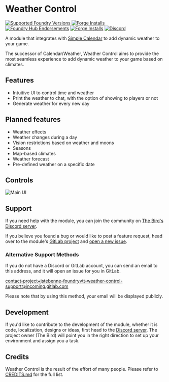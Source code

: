 # Weather Control

[![Supported Foundry Versions](https://img.shields.io/endpoint?url=https://foundryshields.com/version?url=https://gitlab.com/jstebenne/foundryvtt-weather-control/-/raw/master/static/module.json)](https://gitlab.com/jstebenne/foundryvtt-weather-control)
[![Forge Installs](https://img.shields.io/badge/dynamic/json?label=Forge%20Installs&query=package.installs&suffix=%25&url=https%3A%2F%2Fforge-vtt.com%2Fapi%2Fbazaar%2Fpackage%2Fweather-control&colorB=4aa94a)](https://forge-vtt.com/bazaar#package=weather-control)
[![Foundry Hub Endorsements](https://img.shields.io/endpoint?logoColor=white&url=https%3A%2F%2Fwww.foundryvtt-hub.com%2Fwp-json%2Fhubapi%2Fv1%2Fpackage%2Fweather-control%2Fshield%2Fendorsements)](https://www.foundryvtt-hub.com/package/weather-control/)
[![Forge Installs](https://img.shields.io/endpoint?logoColor=white&url=https%3A%2F%2Fwww.foundryvtt-hub.com%2Fwp-json%2Fhubapi%2Fv1%2Fpackage%2Fweather-control%2Fshield%2Fcomments)](https://www.foundryvtt-hub.com/package/weather-control/)
[![Discord](https://img.shields.io/discord/873311079231553576?color=5865F2&label=Discord)](https://discord.gg/f6PtsSjWGP)

A module that integrates with [Simple Calendar](https://foundryvtt.com/packages/foundryvtt-simple-calendar) to add dynamic weather to your game.

The successor of Calendar/Weather, Weather Control aims to provide the most seamless experience to add dynamic weather to your game based on climates.

## Features

- Intuitive UI to control time and weather
- Print the weather to chat, with the option of showing to players or not
- Generate weather for every new day

## Planned features

- Weather effects
- Weather changes during a day
- Vision restrictions based on weather and moons
- Seasons
- Map-based climates
- Weather forecast
- Pre-defined weather on a specific date

## Controls

![Main UI](https://i.imgur.com/MdMN1Z2.png)

## Support

If you need help with the module, you can join the community on [The Bird's Discord server](https://discord.gg/f6PtsSjWGP).

If you believe you found a bug or would like to post a feature request, head over to the module's [GitLab project](https://gitlab.com/jstebenne/foundryvtt-weather-control) and [open a new issue](https://gitlab.com/jstebenne/foundryvtt-weather-control/-/issues/new).

### Alternative Support Methods

If you do not have a Discord or GitLab account, you can send an email to this address, and it will open an issue for you in GitLab.

[contact-project+jstebenne-foundryvtt-weather-control-support@incoming.gitlab.com](mailto:contact-project+jstebenne-foundryvtt-weather-control-support@incoming.gitlab.com)

Please note that by using this method, your email will be displayed publicly.

## Development

If you'd like to contribute to the development of the module, whether it is code, localization, designs or ideas, first head to the [Discord server](https://discord.gg/f6PtsSjWGP). The project owner (The Bird) will point you in the right direction to set up your environment and assign you a task.

## Credits

Weather Control is the result of the effort of many people. Please refer to [CREDITS.md](https://gitlab.com/jstebenne/foundryvtt-weather-control/-/blob/master/CREDITS.md) for the full list.
